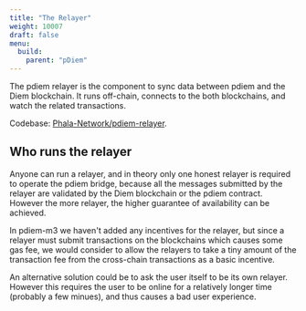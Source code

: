 ```yaml
---
title: "The Relayer"
weight: 10007
draft: false
menu:
  build:
    parent: "pDiem"
---
```


The pdiem relayer is the component to sync data between pdiem and the Diem blockchain. It runs off-chain, connects to the both blockchains, and watch the related transactions.

Codebase: [Phala-Network/pdiem-relayer](https://github.com/Phala-Network/pdiem-relayer).

## Who runs the relayer

Anyone can run a relayer, and in theory only one honest relayer is required to operate the pdiem bridge, because all the messages submitted by the relayer are validated by the Diem blockchain or the pdiem contract. However the more relayer, the higher guarantee of availability can be achieved.

In pdiem-m3 we haven't added any incentives for the relayer, but since a relayer must submit transactions on the blockchains which causes some gas fee, we would consider to allow the relayers to take a tiny amount of the transaction fee from the cross-chain transactions as a basic incentive.

An alternative solution could be to ask the user itself to be its own relayer. However this requires the user to be online for a relatively longer time (probably a few minues), and thus causes a bad user experience.